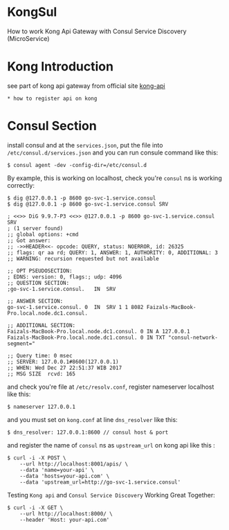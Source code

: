 # KongSul
How to work Kong Api Gateway with Consul Service Discovery (MicroService)

# Kong Introduction
see part of kong api gateway from official site [kong-api](https://getkong.org/)
 
    * how to register api on kong 

# Consul Section
install consul and at the `services.json`, put the file into `/etc/consul.d/services.json` and you can run consule command like this:

    $ consul agent -dev -config-dir=/etc/consul.d


By example, this is working on localhost, check you're `consul` ns is working correctly: 

    $ dig @127.0.0.1 -p 8600 go-svc-1.service.consul
    $ dig @127.0.0.1 -p 8600 go-svc-1.service.consul SRV

    ; <<>> DiG 9.9.7-P3 <<>> @127.0.0.1 -p 8600 go-svc-1.service.consul SRV
    ; (1 server found)
    ;; global options: +cmd
    ;; Got answer:
    ;; ->>HEADER<<- opcode: QUERY, status: NOERROR, id: 26325
    ;; flags: qr aa rd; QUERY: 1, ANSWER: 1, AUTHORITY: 0, ADDITIONAL: 3
    ;; WARNING: recursion requested but not available

    ;; OPT PSEUDOSECTION:
    ; EDNS: version: 0, flags:; udp: 4096
    ;; QUESTION SECTION:
    ;go-svc-1.service.consul.	IN	SRV

    ;; ANSWER SECTION:
    go-svc-1.service.consul. 0	IN	SRV	1 1 8082 Faizals-MacBook-Pro.local.node.dc1.consul.

    ;; ADDITIONAL SECTION:
    Faizals-MacBook-Pro.local.node.dc1.consul. 0 IN	A 127.0.0.1
    Faizals-MacBook-Pro.local.node.dc1.consul. 0 IN	TXT "consul-network-segment="

    ;; Query time: 0 msec
    ;; SERVER: 127.0.0.1#8600(127.0.0.1)
    ;; WHEN: Wed Dec 27 22:51:37 WIB 2017
    ;; MSG SIZE  rcvd: 165

and check you're file at `/etc/resolv.conf`, register nameserver localhost like this:

    $ nameserver 127.0.0.1

and you must set on `kong.conf` at line `dns_resolver` like this:

    $ dns_resolver: 127.0.0.1:8600 // consul host & port 
    
and register the name of `consul` ns as `upstream_url` on kong api like this : 

    $ curl -i -X POST \
        --url http://localhost:8001/apis/ \
        --data 'name=your-api' \
        --data 'hosts=your-api.com' \
        --data 'upstream_url=http://go-svc-1.service.consul'

Testing `Kong api` and `Consul Service Discovery` Working Great Together:

    $ curl -i -X GET \
        --url http://localhost:8000/ \
        --header 'Host: your-api.com'
